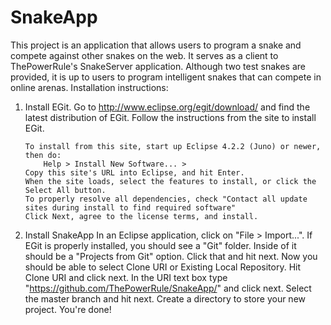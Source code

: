 # SnakeApp
This project is an application that allows users to program a snake and compete against other snakes on the web.  It serves as a client to ThePowerRule's SnakeServer application.  Although two test snakes are provided, it is up to users to program intelligent snakes that can compete in online arenas.
Installation instructions:
1.	Install EGit.
Go to http://www.eclipse.org/egit/download/ and find the latest distribution of EGit.  Follow the instructions from the site to install EGit.

        To install from this site, start up Eclipse 4.2.2 (Juno) or newer, then do:
            Help > Install New Software... >
        Copy this site's URL into Eclipse, and hit Enter.
        When the site loads, select the features to install, or click the Select All button.
        To properly resolve all dependencies, check "Contact all update sites during install to find required software"
        Click Next, agree to the license terms, and install.
2.	Install SnakeApp
In an Eclipse application, click on "File > Import...".  If EGit is properly installed, you should see a "Git" folder.  Inside of it should be a "Projects from Git" option.  Click that and hit next.
Now you should be able to select Clone URI or Existing Local Repository.  Hit Clone URI and click next.
In the URI text box type "https://github.com/ThePowerRule/SnakeApp/" and click next.
Select the master branch and hit next.
Create a directory to store your new project.
You're done!
